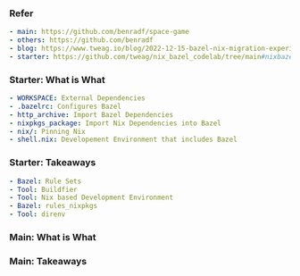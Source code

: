 ### Refer
```yaml
- main: https://github.com/benradf/space-game
- others: https://github.com/benradf
- blog: https://www.tweag.io/blog/2022-12-15-bazel-nix-migration-experience/
- starter: https://github.com/tweag/nix_bazel_codelab/tree/main#nixbazel-codelab
```

### Starter: What is What
```yaml
- WORKSPACE: External Dependencies
- .bazelrc: Configures Bazel
- http_archive: Import Bazel Dependencies
- nixpkgs_package: Import Nix Dependencies into Bazel
- nix/: Pinning Nix
- shell.nix: Developement Environment that includes Bazel
```

### Starter: Takeaways
```yaml
- Bazel: Rule Sets
- Tool: Buildfier
- Tool: Nix based Development Environment
- Bazel: rules_nixpkgs
- Tool: direnv
```

### Main: What is What

### Main: Takeaways
